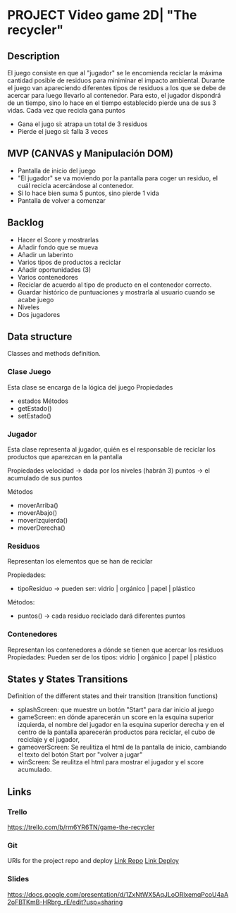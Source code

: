 # PROJECT Video game 2D| "The recycler"

## Description
El juego consiste en que al "jugador" se le encomienda reciclar la máxima cantidad posible de residuos para miniminar el impacto ambiental.
Durante el juego van apareciendo diferentes tipos de residuos a los que se debe de acercar para luego llevarlo al contenedor.
Para esto, el jugador dispondrá de un tiempo, sino lo hace en el tiempo establecido pierde una de sus 3 vidas. Cada vez que recicla gana puntos
- Gana el jugo si: atrapa un total de 3 residuos 
- Pierde el juego si: falla 3 veces


## MVP (CANVAS y Manipulación DOM)
- Pantalla de inicio del juego
- "El jugador" se va moviendo por la pantalla para coger un residuo, el cuál recicla acercándose al contenedor.
- Si lo hace bien suma 5 puntos, sino pierde 1 vida
- Pantalla de volver a comenzar


## Backlog
- Hacer el Score y mostrarlas
- Añadir fondo que se mueva
- Añadir un laberinto
- Varios tipos de productos a reciclar
- Añadir oportunidades (3)
- Varios contenedores 
- Reciclar de acuerdo al tipo de producto en el contenedor correcto. 
- Guardar histórico de puntuaciones y mostrarla al usuario cuando se acabe juego
- Niveles
- Dos jugadores


## Data structure
Classes and methods definition.

### Clase Juego
Esta clase se encarga de la lógica del juego
Propiedades
- estados
Métodos
- getEstado()
- setEstado()


### Jugador
Esta clase representa al jugador, quién es el responsable de reciclar los productos que aparezcan en la pantalla

Propiedades
velocidad -> dada por los niveles (habrán 3)
puntos -> el acumulado de sus puntos

Métodos
- moverArriba()
- moverAbajo()
- moverIzquierda()
- moverDerecha()


### Residuos
Representan los elementos que se han de reciclar

Propiedades:
- tipoResiduo -> pueden ser: vidrio | orgánico | papel | plástico

Métodos:
- puntos() -> cada residuo reciclado dará diferentes puntos


### Contenedores
Representan los contenedores a dónde se tienen que acercar los residuos
Propiedades: Pueden ser de los tipos: vidrio | orgánico | papel | plástico


## States y States Transitions
Definition of the different states and their transition (transition functions)
- splashScreen: que muestre un botón "Start" para dar inicio al juego
- gameScreen: en dónde aparecerán un score en la esquina superior izquierda, el nombre del jugador en la esquina superior derecha y en el centro de la pantalla aparecerán productos para reciclar, el cubo de reciclaje y el jugador,
- gameoverScreen: Se reulitiza el html de la pantalla de inicio, cambiando el texto del botón Start por "volver a jugar"
- winScreen: Se reulitza el html para mostrar el jugador y el score acumulado.


## Links
### Trello
https://trello.com/b/rm6YR6TN/game-the-recycler


### Git
URls for the project repo and deploy
[Link Repo](https://github.com/sophiahelena/recycler)
[Link Deploy](https://sophiahelena.github.io/recycler/)


### Slides
https://docs.google.com/presentation/d/1ZxNtWX5AqJLoORlxemqPcoU4aA2oFBTKmB-HRbrg_rE/edit?usp=sharing

